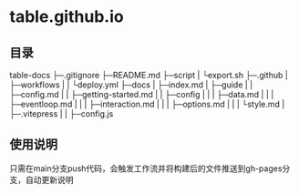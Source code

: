 # table.github.io
## 目录
table-docs
├─.gitignore
├─README.md
├─script
|   └export.sh
├─.github
|    ├─workflows
|    |     └deploy.yml
├─docs
|  ├─index.md
|  ├─guide
|  |   ├─config.md
|  |   ├─getting-started.md
|  |   ├─config
|  |   |   ├─data.md
|  |   |   ├─eventloop.md
|  |   |   ├─interaction.md
|  |   |   ├─options.md
|  |   |   └style.md
|  ├─.vitepress
|  |     ├─config.js

## 使用说明
只需在main分支push代码，会触发工作流并将构建后的文件推送到gh-pages分支，自动更新说明
